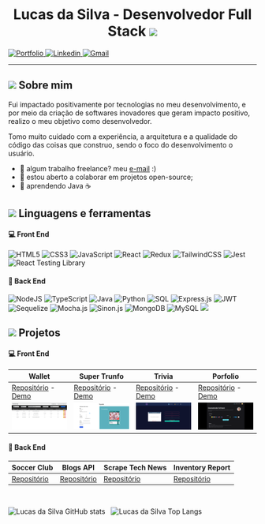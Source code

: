 <h1 align="center"> Lucas da Silva - Desenvolvedor Full Stack <img src="https://media.giphy.com/media/hvRJCLFzcasrR4ia7z/giphy.gif" width="25"> </h1>

<p>
  <a href="https://lucasdasilva.vercel.app/"> 
    <img alt="Portfolio" src="https://img.shields.io/badge/portfolio-000?style=for-the-badge&logo=ko-fi&logoColor=white" />
  </a>
  <a href="https://www.linkedin.com/in/lucasdasilvadev/">
    <img alt="Linkedin" src="https://img.shields.io/badge/linkedin-0A66C2?style=for-the-badge&logo=linkedin&logoColor=white" />
  </a>
  <a href="mailto:lucasdasilvadev1@gmail.com">
    <img alt="Gmail" src="https://img.shields.io/badge/Gmail-D14836?style=for-the-badge&logo=gmail&logoColor=white" />
  </a>
</p>

---

## <img src="https://emojis.slackmojis.com/emojis/images/1531849430/4246/blob-sunglasses.gif?1531849430"  width="18"/> Sobre mim

Fui impactado positivamente por tecnologias no meu desenvolvimento, e por meio da criação de softwares inovadores que geram impacto positivo, realizo o meu objetivo como desenvolvedor.

Tomo muito cuidado com a experiência, a arquitetura e a qualidade do código das coisas que construo, sendo o foco do desenvolvimento o usuário.

- 💼 algum trabalho freelance? meu [e-mail](mailto:lucasdasilvadev1@gmail.com) :)
- 🤝 estou aberto a colaborar em projetos open-source;
- 🧠 aprendendo Java ☕

## <img src="https://media4.giphy.com/media/v1.Y2lkPTc5MGI3NjExZDA3NDE3NDVmZmYwMGJjOTBmNzMxZDkwNTQ1MTM5MjVhOWVjNWNjNCZlcD12MV9pbnRlcm5hbF9naWZzX2dpZklkJmN0PXM/UVG0BN8TOMKkPOJS6e/giphy.gif"  width="18"/> Linguagens e ferramentas

#### :computer: Front End

<p>
  <img alt="HTML5" src="https://img.shields.io/badge/html5-%23E34F26.svg?style=for-the-badge&logo=html5&logoColor=white" />
  <img alt="CSS3" src="https://img.shields.io/badge/css3-%231572B6.svg?style=for-the-badge&logo=css3&logoColor=white)" />
  <img alt="JavaScript" src="https://img.shields.io/badge/javascript%20-%23323330.svg?&style=for-the-badge&logo=javascript&logoColor=%23F7DF1E)" />
  <img alt="React" src="https://img.shields.io/badge/react%20-%2320232a.svg?&style=for-the-badge&logo=react&logoColor=%2361DAFB" />
  <img alt="Redux" src="https://img.shields.io/badge/Redux-593D88?style=for-the-badge&logo=redux&logoColor=white" />
  <img alt="TailwindCSS" src="https://img.shields.io/badge/Tailwind_CSS-38B2AC?style=for-the-badge&logo=tailwind-css&logoColor=white" />
    <img alt="Jest" src="https://img.shields.io/badge/Jest-323330?style=for-the-badge&logo=Jest&logoColor=white)" />
  <img alt="React Testing Library" src="https://img.shields.io/badge/testing%20library-323330?style=for-the-badge&logo=testing-library&logoColor=red)" />
</p>

#### :wrench: Back End

<p>
  <img alt="NodeJS" src="https://img.shields.io/badge/node.js%20-%2343853D.svg?&style=for-the-badge&logo=node.js&logoColor=white)" />
  <img alt="TypeScript" src="https://img.shields.io/badge/TypeScript-007ACC?style=for-the-badge&logo=typescript&logoColor=white" />
  <img alt="Java" src="https://img.shields.io/badge/Java-ED8B00?style=for-the-badge&logo=java&logoColor=white" />
  <img alt="Python" src="https://img.shields.io/badge/Python-3776AB?style=for-the-badge&logo=python&logoColor=white" />
  <img alt="SQL" src="https://img.shields.io/badge/SQL-025E8C.svg?style=for-the-badge&logo=SQL&logoColor=white)" />
  <img alt="Express.js" src="https://img.shields.io/badge/Express.js-000000?style=for-the-badge&logo=express&logoColor=white" />
  <img alt="JWT" src="https://img.shields.io/badge/JWT-000000?style=for-the-badge&logo=JSON%20web%20tokens&logoColor=white)" />
  <img alt="Sequelize" src="https://img.shields.io/badge/Sequelize-52B0E7?style=for-the-badge&logo=Sequelize&logoColor=white" />
  <img alt="Mocha.js" src="https://img.shields.io/badge/mocha.js-323330?style=for-the-badge&logo=mocha&logoColor=Brown)" />
  <img alt="Sinon.js" src="https://img.shields.io/badge/sinon.js-323330?style=for-the-badge&logo=sinon)" />
  <img alt="MongoDB" src="https://img.shields.io/badge/MongoDB-%234ea94b.svg?&style=for-the-badge&logo=mongodb&logoColor=white" />
  <img alt="MySQL" src="https://img.shields.io/badge/MySQL-005C84?style=for-the-badge&logo=mysql&logoColor=white" />
  <img src="https://img.shields.io/badge/git-%23F05033.svg?style=for-the-badge&logo=git&logoColor=white" />
</p>

## <img src="https://media0.giphy.com/media/v1.Y2lkPTc5MGI3NjExODliYWEzMGRkNGU2MDk3ODRjYTk3MWYyYmM3NzZjMDEzNmQ1ZmM3MiZlcD12MV9pbnRlcm5hbF9naWZzX2dpZklkJmN0PXM/sUvXqhA9nukbIM0MyO/giphy.gif"  width="18"/> Projetos

#### :computer: Front End

| Wallet                                                                                                               | Super Trunfo                                                                                                           | Trivia                                                                                                               | Porfolio                                                                                                            |
| -------------------------------------------------------------------------------------------------------------------- | ---------------------------------------------------------------------------------------------------------------------- | -------------------------------------------------------------------------------------------------------------------- | ------------------------------------------------------------------------------------------------------------------- |
| [Repositório](https://github.com/lucas-da-silva/wallet) - [Demo](https://lucas-wallet.vercel.app) | [Repositório](https://github.com/lucas-da-silva/tryunfo-game) - [Demo](https://lucas-da-silva.github.io/tryunfo-game/) | [Repositório](https://github.com/lucas-da-silva/trivia-game) - [Demo](https://lucas-da-silva.github.io/trivia-game/) | [Repositório](https://github.com/lucas-da-silva/lucas-da-silva-homepage) - [Demo](https://lucasdasilva.vercel.app/) |
| ![Wallet](/imgs/trybewallet.png)                                                                                     | ![Super Trunfo](/imgs/tryunfo.png)                                                                                     | ![Trivia](/imgs/trivia.png)                                                                                          | ![Portfolio](/imgs/portfolio.png)                                                                                   |

#### :wrench: Back End

| Soccer Club                                                            |                             Blogs API                              | Scrape Tech News                                                  | Inventory Report                                                         |
| ---------------------------------------------------------------------- | :----------------------------------------------------------------: | ----------------------------------------------------------------- | ------------------------------------------------------------------------ |
| [Repositório](https://github.com/lucas-da-silva/api-trybe-soccer-club) | [Repositório](https://github.com/lucas-da-silva/project-blogs-api) | [Repositório](https://github.com/lucas-da-silva/scrape-tech-news) | [Repositório](https://github.com/lucas-da-silva/python-inventory-report) |

</br>

<p>
  <img alt="Lucas da Silva GitHub stats" src="https://github-readme-stats.vercel.app/api?username=lucas-da-silva&theme=dracula&show_icons=true" />
  &nbsp;
  <img alt="Lucas da Silva Top Langs" src="https://github-readme-stats.vercel.app/api/top-langs/?username=lucas-da-silva&theme=dracula&layout=compact" />
</p>
